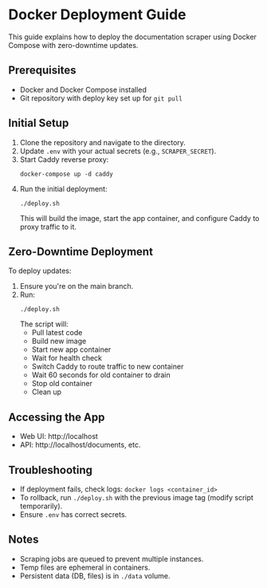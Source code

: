 # Docker Deployment Guide

This guide explains how to deploy the documentation scraper using Docker Compose with zero-downtime updates.

## Prerequisites
- Docker and Docker Compose installed
- Git repository with deploy key set up for `git pull`

## Initial Setup
1. Clone the repository and navigate to the directory.
2. Update `.env` with your actual secrets (e.g., `SCRAPER_SECRET`).
3. Start Caddy reverse proxy:
   ```
   docker-compose up -d caddy
   ```
4. Run the initial deployment:
   ```
   ./deploy.sh
   ```
   This will build the image, start the app container, and configure Caddy to proxy traffic to it.

## Zero-Downtime Deployment
To deploy updates:
1. Ensure you're on the main branch.
2. Run:
   ```
   ./deploy.sh
   ```
   The script will:
   - Pull latest code
   - Build new image
   - Start new app container
   - Wait for health check
   - Switch Caddy to route traffic to new container
   - Wait 60 seconds for old container to drain
   - Stop old container
   - Clean up

## Accessing the App
- Web UI: http://localhost
- API: http://localhost/documents, etc.

## Troubleshooting
- If deployment fails, check logs: `docker logs <container_id>`
- To rollback, run `./deploy.sh` with the previous image tag (modify script temporarily).
- Ensure `.env` has correct secrets.

## Notes
- Scraping jobs are queued to prevent multiple instances.
- Temp files are ephemeral in containers.
- Persistent data (DB, files) is in `./data` volume.